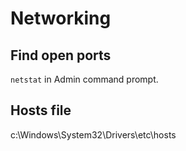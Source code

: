# Networking


## Find open ports

`netstat` in Admin command prompt.


## Hosts file

c:\Windows\System32\Drivers\etc\hosts
